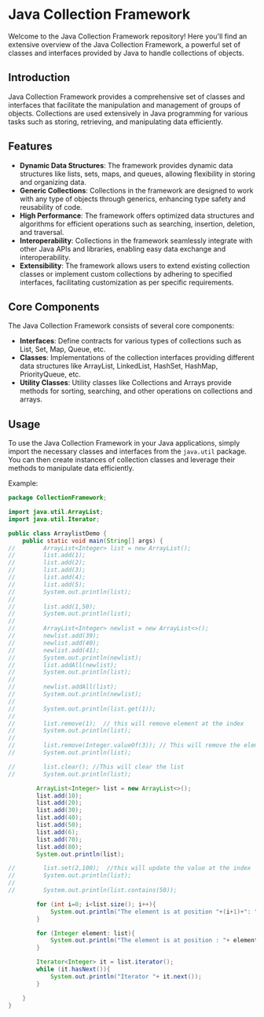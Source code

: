 # Java Collection Framework

Welcome to the Java Collection Framework repository! Here you'll find an extensive overview of the Java Collection Framework, a powerful set of classes and interfaces provided by Java to handle collections of objects.

## Introduction

Java Collection Framework provides a comprehensive set of classes and interfaces that facilitate the manipulation and management of groups of objects. Collections are used extensively in Java programming for various tasks such as storing, retrieving, and manipulating data efficiently.

## Features

- **Dynamic Data Structures**: The framework provides dynamic data structures like lists, sets, maps, and queues, allowing flexibility in storing and organizing data.
- **Generic Collections**: Collections in the framework are designed to work with any type of objects through generics, enhancing type safety and reusability of code.
- **High Performance**: The framework offers optimized data structures and algorithms for efficient operations such as searching, insertion, deletion, and traversal.
- **Interoperability**: Collections in the framework seamlessly integrate with other Java APIs and libraries, enabling easy data exchange and interoperability.
- **Extensibility**: The framework allows users to extend existing collection classes or implement custom collections by adhering to specified interfaces, facilitating customization as per specific requirements.

## Core Components

The Java Collection Framework consists of several core components:

- **Interfaces**: Define contracts for various types of collections such as List, Set, Map, Queue, etc.
- **Classes**: Implementations of the collection interfaces providing different data structures like ArrayList, LinkedList, HashSet, HashMap, PriorityQueue, etc.
- **Utility Classes**: Utility classes like Collections and Arrays provide methods for sorting, searching, and other operations on collections and arrays.

## Usage

To use the Java Collection Framework in your Java applications, simply import the necessary classes and interfaces from the `java.util` package. You can then create instances of collection classes and leverage their methods to manipulate data efficiently.

Example:

```java
package CollectionFramework;

import java.util.ArrayList;
import java.util.Iterator;

public class ArraylistDemo {
    public static void main(String[] args) {
//        ArrayList<Integer> list = new ArrayList();
//        list.add(1);
//        list.add(2);
//        list.add(3);
//        list.add(4);
//        list.add(5);
//        System.out.println(list);
//
//        list.add(1,50);
//        System.out.println(list);
//
//        ArrayList<Integer> newlist = new ArrayList<>();
//        newlist.add(39);
//        newlist.add(40);
//        newlist.add(41);
//        System.out.println(newlist);
//        list.addAll(newlist);
//        System.out.println(list);
//
//        newlist.addAll(list);
//        System.out.println(newlist);
//
//        System.out.println(list.get(1));
//
//        list.remove(1);  // this will remove element at the index
//        System.out.println(list);
//
//        list.remove(Integer.valueOf(3)); // This will remove the element form the arraylist
//        System.out.println(list);

//        list.clear(); //This will clear the list
//        System.out.println(list);

        ArrayList<Integer> list = new ArrayList<>();
        list.add(10);
        list.add(20);
        list.add(30);
        list.add(40);
        list.add(50);
        list.add(6);
        list.add(70);
        list.add(80);
        System.out.println(list);

//        list.set(2,100);  //this will update the value at the index
//        System.out.println(list);
//
//        System.out.println(list.contains(50));

        for (int i=0; i<list.size(); i++){
            System.out.println("The element is at position "+(i+1)+": "+ list.get(i));
        }

        for (Integer element: list){
            System.out.println("The element is at position : "+ element);
        }

        Iterator<Integer> it = list.iterator();
        while (it.hasNext()){
            System.out.println("Iterator "+ it.next());
        }

    }
}
